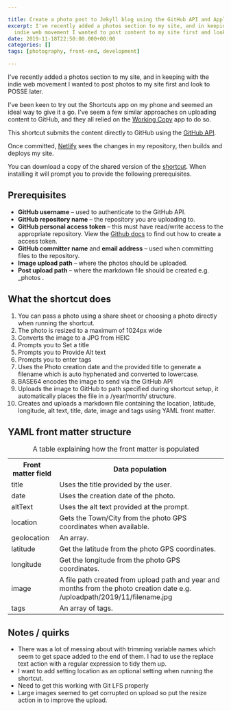 ```yaml
---

title: Create a photo post to Jekyll blog using the GitHub API and Apple Shortcuts
excerpt: I've recently added a photos section to my site, and in keeping with the
  indie web movement I wanted to post content to my site first and look to POSSE later.
date: 2019-11-18T22:50:00.000+00:00
categories: []
tags: [photography, front-end, development]

---
```

I've recently added a photos section to my site, and in keeping with the indie web movement I wanted to post photos to my site first and look to POSSE later.

I've been keen to try out the Shortcuts app on my phone and seemed an ideal way to give it a go. I've seem a few similar approaches on uploading content to GitHub, and they all relied on the [Working Copy](https://workingcopyapp.com/) app to do so.

This shortcut submits the content directly to GitHub using the [GitHub API](https://developer.github.com/v3/repos/contents/#create-or-update-a-file).

Once committed, [Netlify](https://www.netlify.com/) sees the changes in my repository, then builds and deploys my site.

You can download a copy of the shared version of the [shortcut](https://www.icloud.com/shortcuts/419cf74b2dfe4dad8f31fb38f64f6b50). When installing it will prompt you to provide the following prerequisites.

## Prerequisites

- **GitHub username** – used to authenticate to the GitHub API.
- **GitHub repository name** – the repository you are uploading to.
- **GitHub personal access token** – this must have read/write access to the appropriate repository. View the [Github docs](https://help.github.com/en/github/authenticating-to-github/creating-a-personal-access-token-for-the-command-line) to find out how to create a access token.
- **GitHub committer** **name** and **email address** – used when committing files to the repository.
- **Image upload path** – where the photos should be uploaded.
- **Post upload path** – where the markdown file should be created e.g. _photos .

## What the shortcut does

1. You can pass a photo using a share sheet or choosing a photo directly when running the shortcut.
2. The photo is resized to a maximum of 1024px wide
3. Converts the image to a JPG from HEIC
4. Prompts you to Set a title
5. Prompts you to Provide Alt text
6. Prompts you to enter tags
6. Uses the Photo creation date and the provided title to generate a filename which is auto hyphenated and converted to lowercase.
7. BASE64 encodes the image to send via the GitHub API
8. Uploads the image to GitHub to path specified during shortcut setup, it automatically places the file in a /year/month/ structure.
9. Creates and uploads a markdown file containing the location, latitude, longitude, alt text, title, date, image and tags using YAML front matter.

## YAML front matter structure

<table class="striped">
    <caption>A table explaining how the front matter is populated</caption>
    <tr>
        <th>Front matter field</th>
        <th>Data population</th>
    </tr>
    <tr>
        <td>title</td>
        <td>Uses the title provided by the user.</td>
    </tr>
    <tr>
        <td>date</td>
        <td>Uses the creation date of the photo.</td>
    </tr>
    <tr>
        <td>altText</td>
        <td>Uses the alt text provided at the prompt.</td>
    </tr>
    <tr>
        <td>location</td>
        <td>Gets the Town/City from the photo GPS coordinates when available.</td>
    </tr>
    <tr>
        <td>geolocation</td>
        <td>An array.</td>
    </tr>
    <tr>
        <td>latitude</td>
        <td>Get the latitude from the photo GPS coordinates.</td>
    </tr>
    <tr>
        <td>longitude</td>
        <td>Get the longitude from the photo GPS coordinates.</td>
    </tr>
    <tr>
        <td>image</td>
        <td>A file path created from upload path and year and months from the photo creation date e.g.
            /uploadpath/2019/11/filename.jpg</td>
    </tr>
    <tr>
        <td>tags</td>
        <td>An array of tags.</td>
    </tr>
</table>

## Notes / quirks

- There was a lot of messing about with trimming variable names which seem to get space added to the end of them. I had to use the replace text action with a regular expression to tidy them up.
- I want to add setting location as an optional setting when running the shortcut.
- Need to get this working with Git LFS properly
- Large images seemed to get corrupted on upload so put the resize action in to improve the upload.
